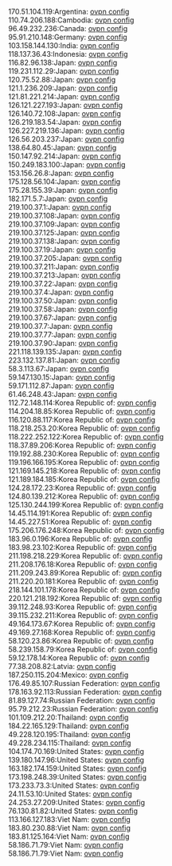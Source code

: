170.51.104.119:Argentina: [ovpn config](vpn/170_51_104_119.ovpn)  
110.74.206.188:Cambodia: [ovpn config](vpn/110_74_206_188.ovpn)  
96.49.232.236:Canada: [ovpn config](vpn/96_49_232_236.ovpn)  
95.91.210.148:Germany: [ovpn config](vpn/95_91_210_148.ovpn)  
103.158.144.130:India: [ovpn config](vpn/103_158_144_130.ovpn)  
118.137.36.43:Indonesia: [ovpn config](vpn/118_137_36_43.ovpn)  
116.82.96.138:Japan: [ovpn config](vpn/116_82_96_138.ovpn)  
119.231.112.29:Japan: [ovpn config](vpn/119_231_112_29.ovpn)  
120.75.52.88:Japan: [ovpn config](vpn/120_75_52_88.ovpn)  
121.1.236.209:Japan: [ovpn config](vpn/121_1_236_209.ovpn)  
121.81.221.214:Japan: [ovpn config](vpn/121_81_221_214.ovpn)  
126.121.227.193:Japan: [ovpn config](vpn/126_121_227_193.ovpn)  
126.140.72.108:Japan: [ovpn config](vpn/126_140_72_108.ovpn)  
126.219.183.54:Japan: [ovpn config](vpn/126_219_183_54.ovpn)  
126.227.219.136:Japan: [ovpn config](vpn/126_227_219_136.ovpn)  
126.56.203.237:Japan: [ovpn config](vpn/126_56_203_237.ovpn)  
138.64.80.45:Japan: [ovpn config](vpn/138_64_80_45.ovpn)  
150.147.92.214:Japan: [ovpn config](vpn/150_147_92_214.ovpn)  
150.249.183.100:Japan: [ovpn config](vpn/150_249_183_100.ovpn)  
153.156.26.8:Japan: [ovpn config](vpn/153_156_26_8.ovpn)  
175.128.56.104:Japan: [ovpn config](vpn/175_128_56_104.ovpn)  
175.28.155.39:Japan: [ovpn config](vpn/175_28_155_39.ovpn)  
182.171.5.7:Japan: [ovpn config](vpn/182_171_5_7.ovpn)  
219.100.37.1:Japan: [ovpn config](vpn/219_100_37_1.ovpn)  
219.100.37.108:Japan: [ovpn config](vpn/219_100_37_108.ovpn)  
219.100.37.109:Japan: [ovpn config](vpn/219_100_37_109.ovpn)  
219.100.37.125:Japan: [ovpn config](vpn/219_100_37_125.ovpn)  
219.100.37.138:Japan: [ovpn config](vpn/219_100_37_138.ovpn)  
219.100.37.19:Japan: [ovpn config](vpn/219_100_37_19.ovpn)  
219.100.37.205:Japan: [ovpn config](vpn/219_100_37_205.ovpn)  
219.100.37.211:Japan: [ovpn config](vpn/219_100_37_211.ovpn)  
219.100.37.213:Japan: [ovpn config](vpn/219_100_37_213.ovpn)  
219.100.37.22:Japan: [ovpn config](vpn/219_100_37_22.ovpn)  
219.100.37.4:Japan: [ovpn config](vpn/219_100_37_4.ovpn)  
219.100.37.50:Japan: [ovpn config](vpn/219_100_37_50.ovpn)  
219.100.37.58:Japan: [ovpn config](vpn/219_100_37_58.ovpn)  
219.100.37.67:Japan: [ovpn config](vpn/219_100_37_67.ovpn)  
219.100.37.7:Japan: [ovpn config](vpn/219_100_37_7.ovpn)  
219.100.37.77:Japan: [ovpn config](vpn/219_100_37_77.ovpn)  
219.100.37.90:Japan: [ovpn config](vpn/219_100_37_90.ovpn)  
221.118.139.135:Japan: [ovpn config](vpn/221_118_139_135.ovpn)  
223.132.137.81:Japan: [ovpn config](vpn/223_132_137_81.ovpn)  
58.3.113.67:Japan: [ovpn config](vpn/58_3_113_67.ovpn)  
59.147.130.15:Japan: [ovpn config](vpn/59_147_130_15.ovpn)  
59.171.112.87:Japan: [ovpn config](vpn/59_171_112_87.ovpn)  
61.46.248.43:Japan: [ovpn config](vpn/61_46_248_43.ovpn)  
112.72.148.114:Korea Republic of: [ovpn config](vpn/112_72_148_114.ovpn)  
114.204.18.85:Korea Republic of: [ovpn config](vpn/114_204_18_85.ovpn)  
116.120.88.117:Korea Republic of: [ovpn config](vpn/116_120_88_117.ovpn)  
118.218.253.20:Korea Republic of: [ovpn config](vpn/118_218_253_20.ovpn)  
118.222.252.122:Korea Republic of: [ovpn config](vpn/118_222_252_122.ovpn)  
118.37.89.206:Korea Republic of: [ovpn config](vpn/118_37_89_206.ovpn)  
119.192.88.230:Korea Republic of: [ovpn config](vpn/119_192_88_230.ovpn)  
119.196.166.195:Korea Republic of: [ovpn config](vpn/119_196_166_195.ovpn)  
121.169.145.218:Korea Republic of: [ovpn config](vpn/121_169_145_218.ovpn)  
121.189.184.185:Korea Republic of: [ovpn config](vpn/121_189_184_185.ovpn)  
124.28.172.23:Korea Republic of: [ovpn config](vpn/124_28_172_23.ovpn)  
124.80.139.212:Korea Republic of: [ovpn config](vpn/124_80_139_212.ovpn)  
125.130.244.199:Korea Republic of: [ovpn config](vpn/125_130_244_199.ovpn)  
14.45.114.191:Korea Republic of: [ovpn config](vpn/14_45_114_191.ovpn)  
14.45.227.51:Korea Republic of: [ovpn config](vpn/14_45_227_51.ovpn)  
175.206.176.248:Korea Republic of: [ovpn config](vpn/175_206_176_248.ovpn)  
183.96.0.196:Korea Republic of: [ovpn config](vpn/183_96_0_196.ovpn)  
183.98.23.102:Korea Republic of: [ovpn config](vpn/183_98_23_102.ovpn)  
211.198.218.229:Korea Republic of: [ovpn config](vpn/211_198_218_229.ovpn)  
211.208.176.18:Korea Republic of: [ovpn config](vpn/211_208_176_18.ovpn)  
211.209.243.89:Korea Republic of: [ovpn config](vpn/211_209_243_89.ovpn)  
211.220.20.181:Korea Republic of: [ovpn config](vpn/211_220_20_181.ovpn)  
218.144.101.178:Korea Republic of: [ovpn config](vpn/218_144_101_178.ovpn)  
220.121.218.192:Korea Republic of: [ovpn config](vpn/220_121_218_192.ovpn)  
39.112.248.93:Korea Republic of: [ovpn config](vpn/39_112_248_93.ovpn)  
39.115.232.211:Korea Republic of: [ovpn config](vpn/39_115_232_211.ovpn)  
49.164.173.67:Korea Republic of: [ovpn config](vpn/49_164_173_67.ovpn)  
49.169.27.168:Korea Republic of: [ovpn config](vpn/49_169_27_168.ovpn)  
58.120.23.86:Korea Republic of: [ovpn config](vpn/58_120_23_86.ovpn)  
58.239.158.79:Korea Republic of: [ovpn config](vpn/58_239_158_79.ovpn)  
59.12.178.14:Korea Republic of: [ovpn config](vpn/59_12_178_14.ovpn)  
77.38.208.82:Latvia: [ovpn config](vpn/77_38_208_82.ovpn)  
187.250.115.204:Mexico: [ovpn config](vpn/187_250_115_204.ovpn)  
176.49.85.107:Russian Federation: [ovpn config](vpn/176_49_85_107.ovpn)  
178.163.92.113:Russian Federation: [ovpn config](vpn/178_163_92_113.ovpn)  
81.89.127.74:Russian Federation: [ovpn config](vpn/81_89_127_74.ovpn)  
95.79.212.23:Russian Federation: [ovpn config](vpn/95_79_212_23.ovpn)  
101.109.212.20:Thailand: [ovpn config](vpn/101_109_212_20.ovpn)  
184.22.165.129:Thailand: [ovpn config](vpn/184_22_165_129.ovpn)  
49.228.120.195:Thailand: [ovpn config](vpn/49_228_120_195.ovpn)  
49.228.234.115:Thailand: [ovpn config](vpn/49_228_234_115.ovpn)  
104.174.70.169:United States: [ovpn config](vpn/104_174_70_169.ovpn)  
139.180.147.96:United States: [ovpn config](vpn/139_180_147_96.ovpn)  
163.182.174.159:United States: [ovpn config](vpn/163_182_174_159.ovpn)  
173.198.248.39:United States: [ovpn config](vpn/173_198_248_39.ovpn)  
173.233.73.3:United States: [ovpn config](vpn/173_233_73_3.ovpn)  
24.11.53.10:United States: [ovpn config](vpn/24_11_53_10.ovpn)  
24.253.27.209:United States: [ovpn config](vpn/24_253_27_209.ovpn)  
76.130.81.82:United States: [ovpn config](vpn/76_130_81_82.ovpn)  
113.166.127.183:Viet Nam: [ovpn config](vpn/113_166_127_183.ovpn)  
183.80.230.88:Viet Nam: [ovpn config](vpn/183_80_230_88.ovpn)  
183.81.125.164:Viet Nam: [ovpn config](vpn/183_81_125_164.ovpn)  
58.186.71.79:Viet Nam: [ovpn config](vpn/58_186_71_79.ovpn)  
58.186.71.79:Viet Nam: [ovpn config](vpn/58_186_71_79.ovpn)  
